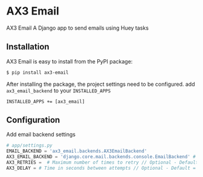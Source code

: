 # AX3 Email

AX3 Email A Django app to send emails using Huey tasks

## Installation
AX3 Email is easy to install from the PyPI package:

```bash
$ pip install ax3-email
```

After installing the package, the project settings need to be configured.
add `ax3_email_backend` to your `INSTALLED_APPS`

`INSTALLED_APPS += [ax3_email]`
## Configuration

Add email backend settings

```python 
# app/settings.py
EMAIL_BACKEND = 'ax3_email.backends.AX3EmailBackend'
AX3_EMAIL_BACKEND = 'django.core.mail.backends.console.EmailBackend' # Django Email that does the actual sending // Optional - Default smtp (django)
AX3_RETRIES =  # Maximum number of times to retry // Optional - Default 3
AX3_DELAY = # Time in seconds between attempts // Optional - Default = 600
```
